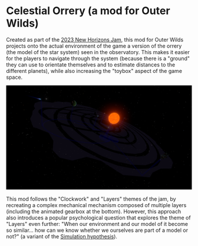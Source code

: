 # Celestial Orrery (a mod for Outer Wilds)

Created as part of the [2023 New Horizons Jam](https://outerwildsmods.com/jam/), 
this mod for Outer Wilds projects onto the actual environment of the game a
version of the orrery (the model of the star system) seen in the observatory. 
This makes it easier for the players to navigate through the system 
(because there is a "ground" they can use to orientate themselves and to 
estimate distances to the different planets), while also increasing the "toybox"
aspect of the game space.

![Celestial Orrery, as seen from afar](CelestialOrrery.png)

This mod follows the "Clockwork" and "Layers" themes of the jam, by recreating a 
complex mechanical mechanism composed of multiple layers (including the animated
gearbox at the bottom). However, this approach also introduces a popular 
psychological question that explores the theme of "Layers" even further: 
"When our environment and our model of it become so similar... how can we know 
whether we ourselves are part of a model or not?" (a variant of the 
[Simulation hypothesis](https://en.wikipedia.org/wiki/Simulation_hypothesis)).